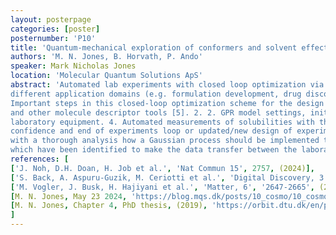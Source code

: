 ```yaml
---
layout: posterpage
categories: [poster]
posternumber: 'P10'
title: 'Quantum-mechanical exploration of conformers and solvent effects in complex molecular systems'
authors: 'M. N. Jones, B. Horvath, P. Ando'
speaker: Mark Nicholas Jones
location: 'Molecular Quantum Solutions ApS'
abstract: 'Automated lab experiments with closed loop optimization via Bayesian optimization (Gaussian process regression) or other ML/AI methods have seen more research traction during the last years for
different application domains (e.g. formulation development, drug discovery, solid materials screening) [1,2,3].
Important steps in this closed-loop optimization scheme for the design and execution of experiments are: 1. In-silico feature set generation of solutes and solvents with the COSMO solvation model [4] 
and other molecule descriptor tools [5]. 2. 2. GPR model settings, initialization and training with in-silico data to generate first design of experiments. 3. Automated assay/formulations generation with 
laboratory equipment. 4. Automated measurements of solubilities with the generated assay/formulations. 5. Hyperparameters tuning of Gaussian process with measurement data. 6. Evaluation of Gaussian process
confidence and end of experiments loop or updated/new design of experiments and execution of the next batch of experiments in the laboratory. We showcase in this work the evaluation results of step 1 and 2 
with a thorough analysis how a Gaussian process should be implemented to achieve an efficient high-througput screening study with an automated laboratory setup. Further, important data schemas will be presented 
which have been identified to make the data transfer between the laboratory devices and the computational analysis as coherent as possible.'
references: [
['J. Noh, D.H. Doan, H. Job et al.', 'Nat Commun 15', 2757, (2024)],
['S. Back, A. Aspuru-Guzik, M. Ceriotti et al.', 'Digital Discovery, 3', '23-33', '(2024)'],
['M. Vogler, J. Busk, H. Hajiyani et al.', 'Matter, 6', '2647-2665', (2023)],
[M. N. Jones, May 23 2024, 'https://blog.mqs.dk/posts/10_cosmo/10_cosmo'],
[M. N. Jones, Chapter 4, PhD thesis, (2019), 'https://orbit.dtu.dk/en/publications/design-and-optimisation-of-oleochemical-processes']
]
---
```

